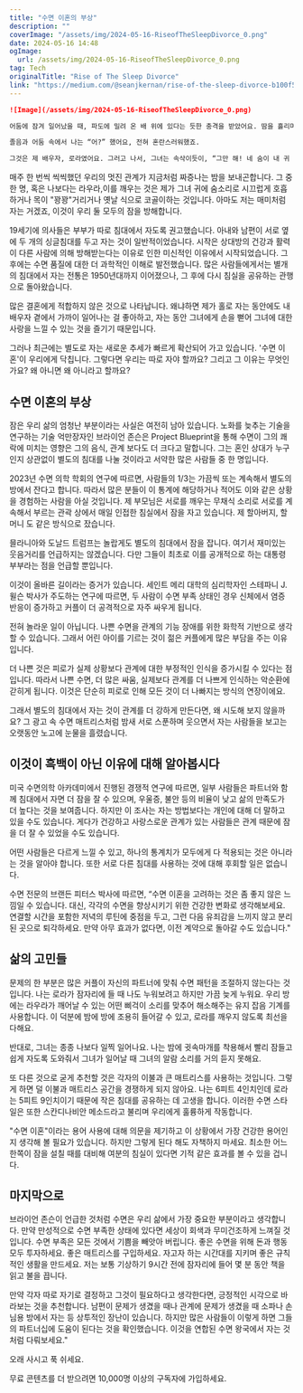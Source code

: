 ```yaml
---
title: "수면 이혼의 부상"
description: ""
coverImage: "/assets/img/2024-05-16-RiseofTheSleepDivorce_0.png"
date: 2024-05-16 14:48
ogImage: 
  url: /assets/img/2024-05-16-RiseofTheSleepDivorce_0.png
tag: Tech
originalTitle: "Rise of The Sleep Divorce"
link: "https://medium.com/@seanjkernan/rise-of-the-sleep-divorce-b100f5a0ea57"
---
```



```markdown
![Image](/assets/img/2024-05-16-RiseofTheSleepDivorce_0.png)

어둠에 잠겨 일어났을 때, 파도에 밀려 온 배 위에 있다는 듯한 충격을 받았어요. 땀을 흘리며 일어섰고, 무슨 일이 일어난 건지, 혹은 침입 시도가 있었는지 궁금해했어요. 그때 옆에서 하품소리를 들었어요, “그만!”

졸음과 어둠 속에서 나는 “어?” 했어요, 전혀 혼란스러워했죠.

그것은 제 배우자, 로라였어요. 그러고 나서, 그녀는 속삭이듯이, “그만 해! 네 숨이 내 귀 쪽으로 나와! 그리고 넌 내 반 침대에 있어!”
```

<div class="content-ad"></div>

매주 한 번씩 씩씩했던 우리의 멋진 관계가 지금처럼 짜증나는 밤을 보내곤합니다. 그 중 한 명, 혹은 나보다는 라우라,이를 깨우는 것은 제가 그녀 귀에 숨소리로 시끄럽게 호흡하거나 목이 "꽝꽝"거리거나 옛날 식으로 코골이하는 것입니다. 아마도 저는 매미처럼 자는 거겠죠, 이것이 우리 둘 모두의 잠을 방해합니다.

19세기에 의사들은 부부가 따로 침대에서 자도록 권고했습니다. 아내와 남편이 서로 옆에 두 개의 싱글침대를 두고 자는 것이 일반적이었습니다. 시작은 상대방의 건강과 활력이 다른 사람에 의해 방해받는다는 이유로 인한 미신적인 이유에서 시작되었습니다. 그 후에는 수면 품질에 대한 더 과학적인 이해로 발전했습니다. 많은 사람들에게서는 별개의 침대에서 자는 전통은 1950년대까지 이어졌으나, 그 후에 다시 침실을 공유하는 관행으로 돌아왔습니다.

많은 결혼에게 적합하지 않은 것으로 나타납니다. 왜냐하면 제가 홀로 자는 동안에도 내 배우자 곁에서 가까이 일어나는 걸 좋아하고, 자는 동안 그녀에게 손을 뻗어 그녀에 대한 사랑을 느낄 수 있는 것을 즐기기 때문입니다.

그러나 최근에는 별도로 자는 새로운 추세가 빠르게 확산되어 가고 있습니다. '수면 이혼'이 우리에게 닥칩니다. 그렇다면 우리는 따로 자야 할까요? 그리고 그 이유는 무엇인가요? 왜 아니면 왜 아니라고 할까요?

<div class="content-ad"></div>

## 수면 이혼의 부상

잠은 우리 삶의 엄청난 부분이라는 사실은 여전히 남아 있습니다. 노화를 늦추는 기술을 연구하는 기술 억만장자인 브라이언 존슨은 Project Blueprint을 통해 수면이 그의 쾌락에 미치는 영향은 그의 음식, 관계 보다도 더 크다고 말합니다. 그는 혼인 상대가 누구인지 상관없이 별도의 침대를 나눌 것이라고 서약한 많은 사람들 중 한 명입니다.

2023년 수면 의학 학회의 연구에 따르면, 사람들의 1/3는 가끔씩 또는 계속해서 별도의 방에서 잔다고 합니다. 따라서 많은 분들이 이 통계에 해당하거나 적어도 이와 같은 상황을 경험하는 사람을 아실 것입니다. 제 부모님은 서로를 깨우는 무채식 소리로 서로를 계속해서 부르는 관곽 상에서 매일 인접한 침실에서 잠을 자고 있습니다. 제 할아버지, 할머니 도 같은 방식으로 잤습니다.

믈라니아와 도날드 트럼프는 놀랍게도 별도의 침대에서 잠을 잡니다. 여기서 재미있는 웃음거리를 언급하지는 않겠습니다. 다만 그들이 최초로 이를 공개적으로 하는 대통령 부부라는 점을 언급할 뿐입니다.

<div class="content-ad"></div>

이것이 올바른 길이라는 증거가 있습니다. 세인트 메리 대학의 심리학자인 스테파니 J. 윌슨 박사가 주도하는 연구에 따르면, 두 사람이 수면 부족 상태인 경우 신체에서 염증 반응이 증가하고 커플이 더 공격적으로 자주 싸우게 됩니다.

전혀 놀라운 일이 아닙니다. 나쁜 수면을 관계의 기능 장애를 위한 화학적 기반으로 생각할 수 있습니다. 그래서 어린 아이를 기르는 것이 젊은 커플에게 많은 부담을 주는 이유입니다.

더 나쁜 것은 피로가 실제 상황보다 관계에 대한 부정적인 인식을 증가시킬 수 있다는 점입니다. 따라서 나쁜 수면, 더 많은 싸움, 실제보다 관계를 더 나쁘게 인식하는 악순환에 갇히게 됩니다. 이것은 단순히 피로로 인해 모든 것이 더 나빠지는 방식의 연장이에요.

그래서 별도의 침대에서 자는 것이 관계를 더 강하게 만든다면, 왜 시도해 보지 않을까요? 그 광고 속 수면 매트리스처럼 밤새 서로 스푼하며 웃으면서 자는 사람들을 보고는 오랫동안 노고에 눈물을 흘렸습니다.

<div class="content-ad"></div>

## 이것이 흑백이 아닌 이유에 대해 알아봅시다

미국 수면의학 아카데미에서 진행된 경쟁적 연구에 따르면, 일부 사람들은 파트너와 함께 침대에서 자면 더 잠을 잘 수 있으며, 우울증, 불안 등의 비율이 낮고 삶의 만족도가 더 높다는 것을 보여줍니다. 하지만 이 조사는 자는 방법보다는 개인에 대해 더 말하고 있을 수도 있습니다. 게다가 건강하고 사랑스로운 관계가 있는 사람들은 관계 때문에 잠을 더 잘 수 있었을 수도 있습니다.

어떤 사람들은 다르게 느낄 수 있고, 하나의 통계치가 모두에게 다 적용되는 것은 아니라는 것을 알아야 합니다. 또한 서로 다른 침대를 사용하는 것에 대해 후회할 일은 없습니다.

수면 전문의 브랜든 피터스 박사에 따르면, “수면 이혼을 고려하는 것은 좀 좋지 않은 느낌일 수 있습니다. 대신, 각각의 수면을 향상시키기 위한 건강한 변화로 생각해보세요. 연결할 시간을 포함한 저녁의 루틴에 중점을 두고, 그런 다음 유죄감을 느끼지 않고 분리된 곳으로 퇴각하세요. 만약 아무 효과가 없다면, 이전 계약으로 돌아갈 수도 있습니다."

<div class="content-ad"></div>

## 삶의 고민들

문제의 한 부분은 많은 커플이 자신의 파트너에 맞춰 수면 패턴을 조절하지 않는다는 것입니다. 나는 로라가 잠자리에 들 때 나도 누워보려고 하지만 가끔 늦게 누워요. 우리 방에는 라우라가 깨어날 수 있는 어떤 삐걱이 소리를 맞추어 해소해주는 유지 잡음 기계를 사용합니다. 이 덕분에 밤에 방에 조용히 들어갈 수 있고, 로라를 깨우지 않도록 최선을 다해요.

반대로, 그녀는 종종 나보다 일찍 일어나요. 나는 밤에 귓속마개를 착용해서 빨리 잠들고 쉽게 자도록 도와줘서 그녀가 일어날 때 그녀의 알람 소리를 거의 듣지 못해요.

또 다른 것으로 굳게 추천할 것은 각자의 이불과 큰 매트리스를 사용하는 것입니다. 그렇게 하면 덜 이불과 매트리스 공간을 경쟁하게 되지 않아요. 나는 6피트 4인치인데 로라는 5피트 9인치이기 때문에 작은 침대를 공유하는 데 고생을 합니다. 이러한 수면 스타일은 또한 스칸디나비안 메소드라고 불리며 우리에게 훌륭하게 작동합니다.

<div class="content-ad"></div>

"수면 이혼"이라는 용어 사용에 대해 의문을 제기하고 이 상황에서 가장 건강한 용어인지 생각해 볼 필요가 있습니다. 하지만 그렇게 된다 해도 자책하지 마세요. 최소한 어느 한쪽이 잠을 설칠 때를 대비해 여분의 침실이 있다면 기적 같은 효과를 볼 수 있을 겁니다.

## 마지막으로

브라이언 존슨이 언급한 것처럼 수면은 우리 삶에서 가장 중요한 부분이라고 생각합니다. 만약 만성적으로 수면 부족한 상태에 있다면 세상이 회색과 무미건조하게 느껴질 것입니다. 수면 부족은 모든 것에서 기쁨을 빼앗아 버립니다. 좋은 수면을 위해 돈과 행동 모두 투자하세요. 좋은 매트리스를 구입하세요. 자고자 하는 시간대를 지키며 좋은 규칙적인 생활을 만드세요. 저는 보통 기상하기 9시간 전에 잠자리에 들어 몇 분 동안 책을 읽고 불을 끕니다.

만약 각자 따로 자기로 결정하고 그것이 필요하다고 생각한다면, 긍정적인 시각으로 바라보는 것을 추천합니다. 남편이 문제가 생겼을 때나 관계에 문제가 생겼을 때 소파나 손님용 방에서 자는 등 상투적인 장난이 있습니다. 하지만 많은 사람들이 이렇게 하면 그들의 파트너십에 도움이 된다는 것을 확인했습니다. 이것을 연합된 수면 왕국에서 자는 것처럼 다뤄보세요."

<div class="content-ad"></div>

오래 사시고 푹 쉬세요.

무료 콘텐츠를 더 받으려면 10,000명 이상의 구독자에 가입하세요.